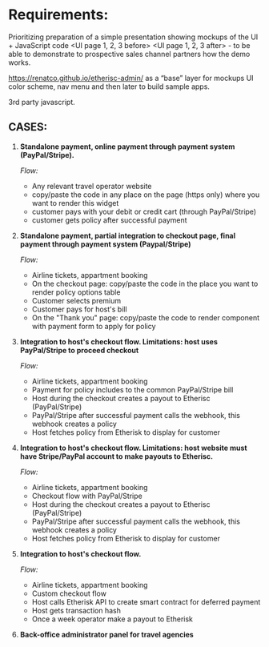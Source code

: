 # Requirements:
Prioritizing preparation of a simple presentation showing mockups of the UI + JavaScript code <UI page 1, 2, 3 before> <add this code> <UI page 1, 2, 3 after> - to be able to demonstrate to prospective sales channel partners how the demo works.  

https://renatco.github.io/etherisc-admin/ as a “base” layer for mockups UI color scheme, nav menu and then later to build sample apps.

3rd party javascript.

## CASES:

1. __Standalone payment, online payment through payment system (PayPal/Stripe).__  
  
    _Flow:_
    - Any relevant travel operator website
    - copy/paste the code in any place on the page (https only) where you want to render this widget
    - customer pays with your debit or credit cart (through PayPal/Stripe)
    - customer gets policy after successful payment

2. __Standalone payment, partial integration to checkout page, final payment through payment system (Paypal/Stripe)__  

    _Flow:_
    - Airline tickets, appartment booking
    - On the checkout page: copy/paste the code in the place you want to render policy options table
    - Customer selects premium
    - Customer pays for host's bill
    - On the "Thank you" page: copy/paste the code to render component with payment form to apply for policy

3. __Integration to host's checkout flow. Limitations: host uses PayPal/Stripe to proceed checkout__  

    _Flow:_ 
    - Airline tickets, appartment booking
    - Payment for policy includes to the common PayPal/Stripe bill
    - Host during the checkout creates a payout to Etherisc (PayPal/Stripe)
    - PayPal/Stripe after successful payment calls the webhook, this webhook creates a policy
    - Host fetches policy from Etherisk to display for customer

4. __Integration to host's checkout flow. Limitations: host website must have Stripe/PayPal account to make payouts to Etherisc.__  

    _Flow:_
    - Airline tickets, appartment booking
    - Checkout flow with PayPal/Stripe
    - Host during the checkout creates a payout to Etherisc (PayPal/Stripe)
    - PayPal/Stripe after successful payment calls the webhook, this webhook creates a policy
    - Host fetches policy from Etherisk to display for customer

5. __Integration to host's checkout flow.__   

    _Flow:_
    - Airline tickets, appartment booking
    - Custom checkout flow
    - Host calls Etherisk API to create smart contract for deferred payment
    - Host gets transaction hash
    - Once a week operator make a payout to Etherisk

6. __Back-office administrator panel for travel agencies__
